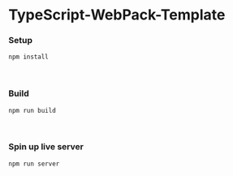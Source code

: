 # TypeScript-WebPack-Template

### Setup
```sh
npm install
```

<br>

### Build
```sh
npm run build
```

<br>

### Spin up live server
```sh
npm run server
```
